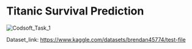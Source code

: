 # Titanic Survival Prediction 
![Codsoft_Task_1](https://github.com/SAICHARANKV/CodSoft-Internship/assets/78423038/b77f0b42-c828-4917-b71b-69182c0f68f9)

Dataset_link: https://www.kaggle.com/datasets/brendan45774/test-file
